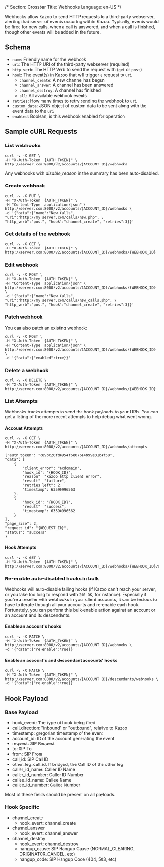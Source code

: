 /*
Section: Crossbar
Title: Webhooks
Language: en-US
*/

Webhooks allow Kazoo to send HTTP requests to a third-party webserver, alerting that server of events occuring within Kazoo. Typically, events would be fired for new calls, when a call is answered, and when a call is finished, though other events will be added in the future.

## Schema

* `name`: Friendly name for the webhook
* `uri`: The HTTP URI of the third-party webserver (required)
* `http_verb`: The HTTP Verb to send the request with (`get` or `post`)
* `hook`: The event(s) in Kazoo that will trigger a request to `uri`
    * `channel_create`: A new channel has begun
    * `channel_answer`: A channel has been answered
    * `channel_destroy`: A channel has finished
    * `all`: All available webhook events
* `retries`: How many times to retry sending the webhook to `uri`
* `custom_data`: JSON object of custom data to be sent along with the event data to the `uri`
* `enabled`: Boolean, is this webhook enabled for operation

## Sample cURL Requests

### List webhooks

    curl -v -X GET \
    -H "X-Auth-Token: {AUTH_TOKEN}" \
    http://server.com:8000/v2/accounts/{ACCOUNT_ID}/webhooks

Any webhooks with *disable\_reason* in the summary has been auto-disabled.

### Create webhook

    curl -v -X PUT \
    -H "X-Auth-Token: {AUTH_TOKEN}" \
    -H "Content-Type: application/json" \
    http://server.com:8000/v2/accounts/{ACCOUNT_ID}/webhooks \
    -d '{"data":{"name":"New Calls", "uri":"http://my.server.com/calls/new.php", \
    "http_verb":"post", "hook":"channel_create", "retries":3}}'

### Get details of the webhook

    curl -v -X GET \
    -H "X-Auth-Token: {AUTH_TOKEN}" \
    http://server.com:8000/v2/accounts/{ACCOUNT_ID}/webhooks/{WEBHOOK_ID}

### Edit webhook

    curl -v -X POST \
    -H "X-Auth-Token: {AUTH_TOKEN}" \
    -H "Content-Type: application/json" \
    http://server.com:8000/v2/accounts/{ACCOUNT_ID}/webhooks/{WEBHOOK_ID} \
    -d '{"data":{"name":"New Calls", "uri":"http://my.server.com/calls/new_calls.php", \
    "http_verb":"post", "hook":"channel_create", "retries":3}}'

### Patch webhook

You can also patch an existing webhook:

    curl -v -X POST \
    -H "X-Auth-Token: {AUTH_TOKEN}" \
    -H "Content-Type: application/json" \
    http://server.com:8000/v2/accounts/{ACCOUNT_ID}/webhooks/{WEBHOOK_ID} \
    -d '{"data":{"enabled":true}}'

### Delete a webhook

    curl -v -X DELETE \
    -H "X-Auth-Token: {AUTH_TOKEN}" \
    http://server.com:8000/v2/accounts/{ACCOUNT_ID}/webhooks/{WEBHOOK_ID}

### List Attempts

Webhooks tracks attempts to send the hook payloads to your URIs. You can get a listing of the more recent attempts to help debug what went wrong.

#### Account Attempts

    curl -v -X GET \
    -H "X-Auth-Token: {AUTH_TOKEN}" \
    http://server.com:8000/v2/accounts/{ACCOUNT_ID}/webhooks/attempts

    {"auth_token": "c89bc20fd8954f6e67614b99e31b4f58",
    "data": [
        {
            "client_error": "nxdomain",
            "hook_id": "{HOOK_ID}",
            "reason": "kazoo http client error",
            "result": "failure",
            "retries left": 2,
            "timestamp": 63590996563
        },
        {
            "hook_id": "{HOOK_ID}",
            "result": "success",
            "timestamp": 63590996562
        }
    ],
    "page_size": 2,
    "request_id": "{REQUEST_ID}",
    "status": "success"
    }


#### Hook Attempts

    curl -v -X GET \
    -H "X-Auth-Token: {AUTH_TOKEN}" \
    http://server.com:8000/v2/accounts/{ACCOUNT_ID}/webhooks/{WEBHOOK_ID}/attempts

### Re-enable auto-disabled hooks in bulk

Webhooks will auto-disable failing hooks (if Kazoo can't reach your server, or you take too long to respond with `200 OK`, for instance). Especially if you're a reseller with webhooks in your client accounts, it can be tedious to have to iterate through all your accounts and re-enable each hook. Fortunately, you can perform this bulk-enable action against an account or an account and its descendants.

#### Enable an account's hooks

    curl -v -X PATCH \
    -H "X-Auth-Token: {AUTH_TOKEN}" \
    http://server.com:8000/v2/accounts/{ACCOUNT_ID}/webhooks \
    -d '{"data":{"re-enable":true}}'

#### Enable an account's and descendant accounts' hooks

    curl -v -X PATCH \
    -H "X-Auth-Token: {AUTH_TOKEN}" \
    http://server.com:8000/v2/accounts/{ACCOUNT_ID}/descendants/webhooks \
    -d '{"data":{"re-enable":true}}'

## Hook Payload

### Base Payload

* hook\_event: The type of hook being fired
* call\_direction: "inbound" or "outbound", relative to Kazoo
* timestamp: gregorian timestamp of the event
* account\_id: ID of the account generating the event
* request: SIP Request
* to: SIP To
* from: SIP From
* call\_id: SIP Call ID
* other\_leg\_call\_id: If bridged, the Call ID of the other leg
* caller\_id\_name: Caller ID Name
* caller\_id\_number: Caller ID Number
* callee\_id\_name: Callee Name
* callee\_id\_number: Callee Number

Most of these fields should be present on all payloads.

### Hook Specific

* channel\_create
    * hook\_event: channel\_create
* channel\_answer
    * hook\_event: channel\_answer
* channel_destroy
    * hook\_event: channel\_destroy
    * hangup\_cause: SIP Hangup Cause (NORMAL\_CLEARING, ORIGINATOR\_CANCEL, etc)
    * hangup\_code: SIP Hangup Code (404, 503, etc)
